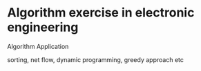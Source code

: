 # Algorithm exercise in electronic engineering
Algorithm Application

sorting, net flow, dynamic programming, greedy approach etc
